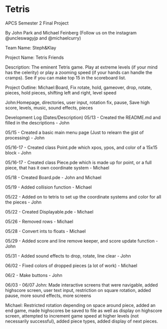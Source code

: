 # Tetris
APCS Semester 2 Final Project

By John Park and Michael Feinberg (Follow us on the instagram @uncleswagyjp and @michaelcurry)

Team Name: Steph&Klay

Project Name: Tetris Friends

Description: The eminent Tetris game. Play at extreme levels (if your mind has the celerity) or play a zooming speed (if your hands can handle the cramps). See if you can make top 15 in the scoreboard list.



Project Outline: 
Michael:Board, Fix rotate, hold, gameover, drop, rotate, pieces, hold pieces, shifting left and right, level speed

John:Homepage, directories, user input, rotation fix, pause, Save high score, levels, music, sound effects, pieces




Development Log (Dates/Description) 
05/13 - Created the README.md and filled in the descriptions - John 

05/15 - Created a basic main menu page (Just to relearn the gist of processing) - John 

05/16-17 - Created class Point.pde which xpos, ypos, and color of a 15x15 block - John 

05/16-17 - Created class Piece.pde which is made up for point, or a full piece, that has it own coordinate system - Michael 

05/18 - Created Board.pde - John and Michael 

05/19 - Added collision function - Michael  

05/22 - Added on to tetris to set up the coordinate systems and color for all the pieces - John 

05/22 - Created Displayable.pde - Michael

05/26 - Removed rows - Michael

05/28 - Convert ints to floats - Michael

05/29 - Added score and line remove keeper, and score update function - John

05/31 - Added sound effects to drop, rotate, line clear - John

06/02 - Fixed colors of dropped pieces (a lot of work) - Michael

06/2 - Make buttons - John

06/03 - 06/07
John:
Made interactive screens that were navigable, added highscore screen, user text input, restriction on square rotation, added pause, more sound effects, more screens
 
Michael:
Restricted rotation depending on space around piece, added an end game, made highscores be saved to file as well as display on highscore screen, attempted to increment game speed at higher levels (not necessarily successful), added piece types, added display of next pieces.
